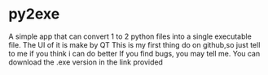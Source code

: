 # py2exe
A simple app that can convert 1 to 2 python files into a single executable file.
The UI of it is make by QT
This is my first thing do on github,so just tell to me if you think i can do better
If you find bugs, you may tell me.
You can download the .exe version in the link provided
